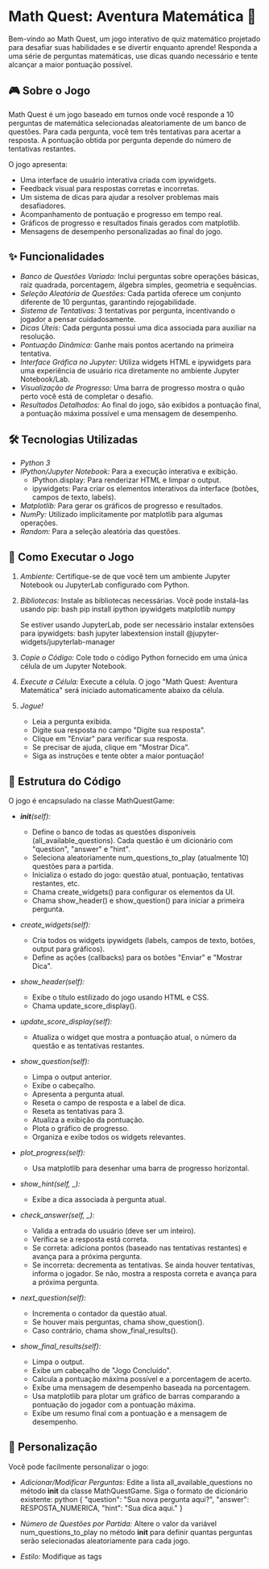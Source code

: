 # Math Quest: Aventura Matemática 🌟

Bem-vindo ao Math Quest, um jogo interativo de quiz matemático projetado para desafiar suas habilidades e se divertir enquanto aprende! Responda a uma série de perguntas matemáticas, use dicas quando necessário e tente alcançar a maior pontuação possível.

## 🎮 Sobre o Jogo

Math Quest é um jogo baseado em turnos onde você responde a 10 perguntas de matemática selecionadas aleatoriamente de um banco de questões. Para cada pergunta, você tem três tentativas para acertar a resposta. A pontuação obtida por pergunta depende do número de tentativas restantes.

O jogo apresenta:
- Uma interface de usuário interativa criada com ipywidgets.
- Feedback visual para respostas corretas e incorretas.
- Um sistema de dicas para ajudar a resolver problemas mais desafiadores.
- Acompanhamento de pontuação e progresso em tempo real.
- Gráficos de progresso e resultados finais gerados com matplotlib.
- Mensagens de desempenho personalizadas ao final do jogo.

## ✨ Funcionalidades

- *Banco de Questões Variado:* Inclui perguntas sobre operações básicas, raiz quadrada, porcentagem, álgebra simples, geometria e sequências.
- *Seleção Aleatória de Questões:* Cada partida oferece um conjunto diferente de 10 perguntas, garantindo rejogabilidade.
- *Sistema de Tentativas:* 3 tentativas por pergunta, incentivando o jogador a pensar cuidadosamente.
- *Dicas Úteis:* Cada pergunta possui uma dica associada para auxiliar na resolução.
- *Pontuação Dinâmica:* Ganhe mais pontos acertando na primeira tentativa.
- *Interface Gráfica no Jupyter:* Utiliza widgets HTML e ipywidgets para uma experiência de usuário rica diretamente no ambiente Jupyter Notebook/Lab.
- *Visualização de Progresso:* Uma barra de progresso mostra o quão perto você está de completar o desafio.
- *Resultados Detalhados:* Ao final do jogo, são exibidos a pontuação final, a pontuação máxima possível e uma mensagem de desempenho.

## 🛠️ Tecnologias Utilizadas

- *Python 3*
- *IPython/Jupyter Notebook:* Para a execução interativa e exibição.
  - IPython.display: Para renderizar HTML e limpar o output.
  - ipywidgets: Para criar os elementos interativos da interface (botões, campos de texto, labels).
- *Matplotlib:* Para gerar os gráficos de progresso e resultados.
- *NumPy:* Utilizado implicitamente por matplotlib para algumas operações.
- *Random:* Para a seleção aleatória das questões.

## 🚀 Como Executar o Jogo

1.  *Ambiente:* Certifique-se de que você tem um ambiente Jupyter Notebook ou JupyterLab configurado com Python.
2.  *Bibliotecas:* Instale as bibliotecas necessárias. Você pode instalá-las usando pip:
    bash
    pip install ipython ipywidgets matplotlib numpy
    
    Se estiver usando JupyterLab, pode ser necessário instalar extensões para ipywidgets:
    bash
    jupyter labextension install @jupyter-widgets/jupyterlab-manager
    
3.  *Copie o Código:* Cole todo o código Python fornecido em uma única célula de um Jupyter Notebook.
4.  *Execute a Célula:* Execute a célula. O jogo "Math Quest: Aventura Matemática" será iniciado automaticamente abaixo da célula.
5.  *Jogue!*
    -   Leia a pergunta exibida.
    -   Digite sua resposta no campo "Digite sua resposta".
    -   Clique em "Enviar" para verificar sua resposta.
    -   Se precisar de ajuda, clique em "Mostrar Dica".
    -   Siga as instruções e tente obter a maior pontuação!

## 🔧 Estrutura do Código

O jogo é encapsulado na classe MathQuestGame:

-   *__init__(self):*
    -   Define o banco de todas as questões disponíveis (all_available_questions). Cada questão é um dicionário com "question", "answer" e "hint".
    -   Seleciona aleatoriamente num_questions_to_play (atualmente 10) questões para a partida.
    -   Inicializa o estado do jogo: questão atual, pontuação, tentativas restantes, etc.
    -   Chama create_widgets() para configurar os elementos da UI.
    -   Chama show_header() e show_question() para iniciar a primeira pergunta.

-   *create_widgets(self):*
    -   Cria todos os widgets ipywidgets (labels, campos de texto, botões, output para gráficos).
    -   Define as ações (callbacks) para os botões "Enviar" e "Mostrar Dica".

-   *show_header(self):*
    -   Exibe o título estilizado do jogo usando HTML e CSS.
    -   Chama update_score_display().

-   *update_score_display(self):*
    -   Atualiza o widget que mostra a pontuação atual, o número da questão e as tentativas restantes.

-   *show_question(self):*
    -   Limpa o output anterior.
    -   Exibe o cabeçalho.
    -   Apresenta a pergunta atual.
    -   Reseta o campo de resposta e a label de dica.
    -   Reseta as tentativas para 3.
    -   Atualiza a exibição da pontuação.
    -   Plota o gráfico de progresso.
    -   Organiza e exibe todos os widgets relevantes.

-   *plot_progress(self):*
    -   Usa matplotlib para desenhar uma barra de progresso horizontal.

-   *show_hint(self, _):*
    -   Exibe a dica associada à pergunta atual.

-   *check_answer(self, _):*
    -   Valida a entrada do usuário (deve ser um inteiro).
    -   Verifica se a resposta está correta.
    -   Se correta: adiciona pontos (baseado nas tentativas restantes) e avança para a próxima pergunta.
    -   Se incorreta: decrementa as tentativas. Se ainda houver tentativas, informa o jogador. Se não, mostra a resposta correta e avança para a próxima pergunta.

-   *next_question(self):*
    -   Incrementa o contador da questão atual.
    -   Se houver mais perguntas, chama show_question().
    -   Caso contrário, chama show_final_results().

-   *show_final_results(self):*
    -   Limpa o output.
    -   Exibe um cabeçalho de "Jogo Concluído".
    -   Calcula a pontuação máxima possível e a porcentagem de acerto.
    -   Exibe uma mensagem de desempenho baseada na porcentagem.
    -   Usa matplotlib para plotar um gráfico de barras comparando a pontuação do jogador com a pontuação máxima.
    -   Exibe um resumo final com a pontuação e a mensagem de desempenho.

## 🎨 Personalização

Você pode facilmente personalizar o jogo:

-   *Adicionar/Modificar Perguntas:* Edite a lista all_available_questions no método __init__ da classe MathQuestGame. Siga o formato de dicionário existente:
    python
    {
        "question": "Sua nova pergunta aqui?",
        "answer": RESPOSTA_NUMERICA,
        "hint": "Sua dica aqui."
    }
    
-   *Número de Questões por Partida:* Altere o valor da variável num_questions_to_play no método __init__ para definir quantas perguntas serão selecionadas aleatoriamente para cada jogo.
-   *Estilo:* Modifique as tags <style> dentro das strings HTML nos métodos show_header e show_final_results para alterar a aparência do jogo.


